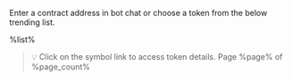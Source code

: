 Enter a contract address in bot chat or choose a token from the below trending list\.

%list%

>💡 Click on the symbol link to access token details\. Page %page% of %page_count%